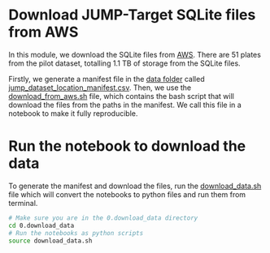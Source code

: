 # Download JUMP-Target SQLite files from AWS

In this module, we download the SQLite files from [AWS](https://cellpainting-gallery.s3.amazonaws.com/index.html#cpg0000-jump-pilot/source_4/workspace/backend/2020_11_04_CPJUMP1/).
There are 51 plates from the pilot dataset, totalling 1.1 TB of storage from the SQLite files.

Firstly, we generate a manifest file in the [data folder](./data/) called [jump_dataset_location_manifest.csv](./data/jump_dataset_location_manifest.csv).
Then, we use the [download_from_aws.sh](./download_from_aws.sh) file, which contains the bash script that will download the files from the paths in the manifest.
We call this file in a notebook to make it fully reproducible.

# Run the notebook to download the data

To generate the manifest and download the files, run the [download_data.sh](./download_data.sh) file which will convert the notebooks to python files and run them from terminal.

```bash
# Make sure you are in the 0.download_data directory
cd 0.download_data
# Run the notebooks as python scripts
source download_data.sh
```

